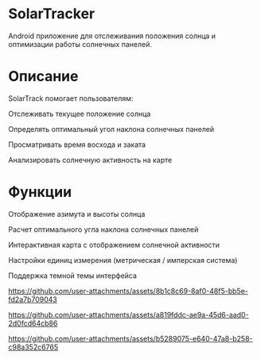 # SolarTracker
Android приложение для отслеживания положения солнца и оптимизации работы солнечных панелей.

# Описание
SolarTrack помогает пользователям:

Отслеживать текущее положение солнца

Определять оптимальный угол наклона солнечных панелей

Просматривать время восхода и заката

Анализировать солнечную активность на карте

# Функции
Отображение азимута и высоты солнца

Расчет оптимального угла наклона солнечных панелей

Интерактивная карта с отображением солнечной активности

Настройки единиц измерения (метрическая / имперская система)

Поддержка темной темы интерфейса




https://github.com/user-attachments/assets/8b1c8c69-8af0-48f5-bb5e-fd2a7b709043



https://github.com/user-attachments/assets/a819fddc-ae9a-45d6-aad0-2d0fcd64cb86



https://github.com/user-attachments/assets/b5289075-e640-47a8-b258-c98a352c6765






